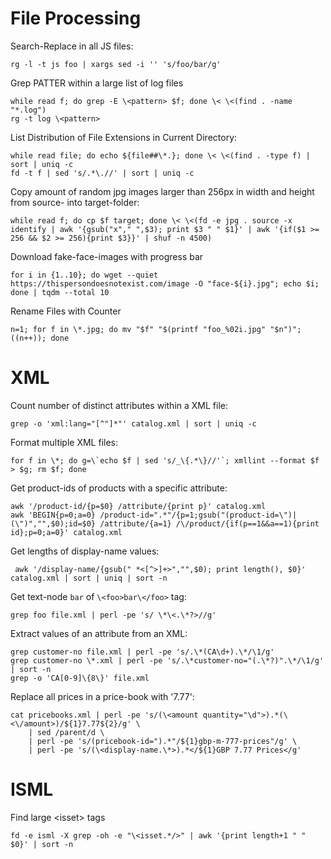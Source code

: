 # File Processing

Search-Replace in all JS files:

    rg -l -t js foo | xargs sed -i '' 's/foo/bar/g'

Grep PATTER within a large list of log files

    while read f; do grep -E \<pattern> $f; done \< \<(find . -name "*.log")  
    rg -t log \<pattern>

List Distribution of File Extensions in Current Directory:

    while read file; do echo ${file##\*.}; done \< \<(find . -type f) | sort | uniq -c
    fd -t f | sed 's/.*\.//' | sort | uniq -c

Copy amount of random jpg images larger than 256px in width and height from source- into target-folder:

    while read f; do cp $f target; done \< \<(fd -e jpg . source -x identify | awk '{gsub("x"," ",$3); print $3 " " $1}' | awk '{if($1 >= 256 && $2 >= 256){print $3}}' | shuf -n 4500)

Download fake-face-images with progress bar

    for i in {1..10}; do wget --quiet https://thispersondoesnotexist.com/image -O "face-${i}.jpg"; echo $i; done | tqdm --total 10

Rename Files with Counter

    n=1; for f in \*.jpg; do mv "$f" "$(printf "foo_%02i.jpg" "$n")"; ((n++)); done

# XML

Count number of distinct attributes within a XML file:

    grep -o 'xml:lang="[^"]*"' catalog.xml | sort | uniq -c

Format multiple XML files:

    for f in \*; do g=\`echo $f | sed 's/_\{.*\}//'`; xmllint --format $f > $g; rm $f; done

Get product-ids of products with a specific attribute:

    awk '/product-id/{p=$0} /attribute/{print p}' catalog.xml
    awk 'BEGIN{p=0;a=0} /product-id=".*"/{p=1;gsub("(product-id=\")|(\")","",$0);id=$0} /attribute/{a=1} /\/product/{if(p==1&&a==1){print id};p=0;a=0}' catalog.xml

Get lengths of display-name values:

     awk '/display-name/{gsub(" *<[^>]+>","",$0); print length(), $0}' catalog.xml | sort | uniq | sort -n

Get text-node `bar` of `\<foo>bar\</foo>` tag:

    grep foo file.xml | perl -pe 's/ \*\<.\*?>//g'

Extract values of an attribute from an XML:

    grep customer-no file.xml | perl -pe 's/.\*(CA\d+).\*/\1/g'
    grep customer-no \*.xml | perl -pe 's/.\*customer-no="(.\*?)".\*/\1/g' | sort -n
    grep -o 'CA[0-9]\{8\}' file.xml

Replace all prices in a price-book with '7.77':

    cat pricebooks.xml | perl -pe 's/(\<amount quantity="\d">).*(\<\/amount>)/${1}7.77${2}/g' \
        | sed /parent/d \
        | perl -pe 's/(pricebook-id=").*"/${1}gbp-m-777-prices"/g' \
        | perl -pe 's/(\<display-name.\*>).*</${1}GBP 7.77 Prices</g'

# ISML

Find large \<isset> tags

    fd -e isml -X grep -oh -e "\<isset.*/>" | awk '{print length+1 " " $0}' | sort -n
